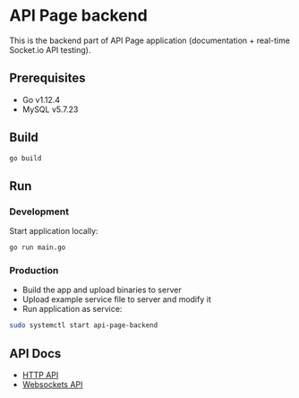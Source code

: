 # API Page backend
This is the backend part of API Page application (documentation + real-time Socket.io API testing).

## Prerequisites
* Go v1.12.4
* MySQL v5.7.23

## Build
```bash
go build
```

## Run
### Development
Start application locally:
```bash
go run main.go
```

### Production
* Build the app and upload binaries to server
* Upload example service file to server and modify it
* Run application as service:
```bash
sudo systemctl start api-page-backend
```

## API Docs
* [HTTP API](docs/HTTP_API.md)
* [Websockets API](docs/WS_API.md)

